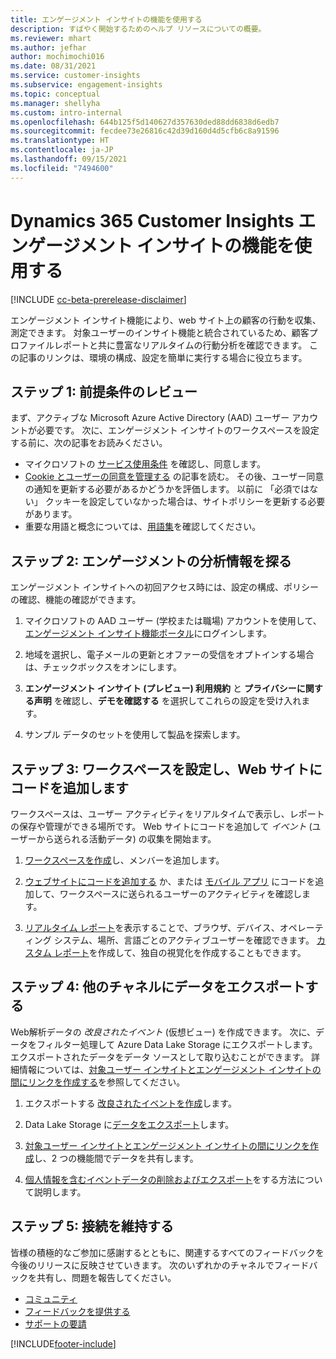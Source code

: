 ```yaml
---
title: エンゲージメント インサイトの機能を使用する
description: すばやく開始するためのヘルプ リソースについての概要。
ms.reviewer: mhart
ms.author: jefhar
author: mochimochi016
ms.date: 08/31/2021
ms.service: customer-insights
ms.subservice: engagement-insights
ms.topic: conceptual
ms.manager: shellyha
ms.custom: intro-internal
ms.openlocfilehash: 644b125f5d140627d357630ded88dd6838d6edb7
ms.sourcegitcommit: fecdee73e26816c42d39d160d4d5cfb6c8a91596
ms.translationtype: HT
ms.contentlocale: ja-JP
ms.lasthandoff: 09/15/2021
ms.locfileid: "7494600"
---
```

# <a name="get-started-with-dynamics-365-customer-insights-engagement-insights-capability-public-preview"></a>Dynamics 365 Customer Insights エンゲージメント インサイトの機能を使用する

[!INCLUDE [cc-beta-prerelease-disclaimer](includes/cc-beta-prerelease-disclaimer.md)]

エンゲージメント インサイト機能により、web サイト上の顧客の行動を収集、測定できます。 対象ユーザーのインサイト機能と統合されているため、顧客プロファイルレポートと共に豊富なリアルタイムの行動分析を確認できます。 この記事のリンクは、環境の構成、設定を簡単に実行する場合に役立ちます。

## <a name="step-1-review-prerequisites"></a>ステップ 1: 前提条件のレビュー

まず、アクティブな Microsoft Azure Active Directory (AAD) ユーザー アカウントが必要です。 次に、エンゲージメント インサイトのワークスペースを設定する前に、次の記事をお読みください。

- マイクロソフトの [サービス使用条件](terms-of-service.md) を確認し、同意します。  
- [Cookie とユーザーの同意を管理する](user-consent-storage.md) の記事を読む。 その後、ユーザー同意の通知を更新する必要があるかどうかを評価します。 以前に 「必須ではない」 クッキーを設定していなかった場合は、サイトポリシーを更新する必要があります。
- 重要な用語と概念については、[用語集](glossary.md)を確認してください。

## <a name="step-2-explore-engagement-insights"></a>ステップ 2: エンゲージメントの分析情報を探る

エンゲージメント インサイトへの初回アクセス時には、設定の構成、ポリシーの確認、機能の確認ができます。

1. マイクロソフトの AAD ユーザー (学校または職場) アカウントを使用して、[エンゲージメント インサイト機能ポータル](https://home.ci.ai.dynamics.com/app/engagement-insights)にログインします。

1. 地域を選択し、電子メールの更新とオファーの受信をオプトインする場合は、チェックボックスをオンにします。

1. **エンゲージメント インサイト (プレビュー) 利用規約** と **プライバシーに関する声明** を確認し、**デモを確認する** を選択してこれらの設定を受け入れます。

1. サンプル データのセットを使用して製品を探索します。

##  <a name="step-3-set-up-a-workspace-and-add-code-to-your-website"></a>ステップ 3: ワークスペースを設定し、Web サイトにコードを追加します

ワークスペースは、ユーザー アクティビティをリアルタイムで表示し、レポートの保存や管理ができる場所です。 Web サイトにコードを追加して *イベント* (ユーザーから送られる活動データ) の収集を開始ます。

1. [ワークスペースを作成](create-workspace.md)し、メンバーを追加します。

1. [ウェブサイトにコードを追加する](instrument-website.md) か、または [モバイル アプリ](developer-resources.md#capture-events-from-mobile-apps) にコードを追加して、ワークスペースに送られるユーザーのアクティビティを確認します。

1. [リアルタイム レポート](view-reports.md)を表示することで、ブラウザ、デバイス、オペレーティング システム、場所、言語ごとのアクティブユーザーを確認できます。 [カスタム レポート](custom-reports.md)を作成して、独自の視覚化を作成することもできます。
    
## <a name="step-4-export-data-to-other-channels"></a>ステップ 4: 他のチャネルにデータをエクスポートする

Web解析データの *改良されたイベント* (仮想ビュー) を作成できます。 次に、データをフィルター処理して Azure Data Lake Storage にエクスポートします。 エクスポートされたデータをデータ ソースとして取り込むことができます。 詳細情報については、[対象ユーザー インサイトとエンゲージメント インサイトの間にリンクを作成する](integrate-audience-insights-engagement-insights.md)を参照してください。

1. エクスポートする [改良されたイベントを作成](refined-events.md)します。

1. Data Lake Storage に[データをエクスポート](export-events.md)します。

1. [対象ユーザー インサイトとエンゲージメント インサイトの間にリンクを作成](integrate-audience-insights-engagement-insights.md)し、2 つの機能間でデータを共有します。

1. [個人情報を含むイベントデータの削除およびエクスポート](delete-export-personal-data.md)をする方法について説明します。
 
## <a name="step-5-stay-connected"></a>ステップ 5: 接続を維持する

皆様の積極的なご参加に感謝するとともに、関連するすべてのフィードバックを今後のリリースに反映させていきます。 次のいずれかのチャネルでフィードバックを共有し、問題を報告してください。
- [コミュニティ](https://go.microsoft.com/fwlink/?linkid=2141648)
- [フィードバックを提供する](https://go.microsoft.com/fwlink/?linkid=2143222)
- [サポートの要請](https://go.microsoft.com/fwlink/?linkid=2145734) 


[!INCLUDE[footer-include](../includes/footer-banner.md)]
